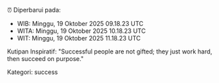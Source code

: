 ⏰ Diperbarui pada:
- WIB: Minggu, 19 Oktober 2025 09.18.23 UTC
- WITA: Minggu, 19 Oktober 2025 10.18.23 UTC
- WIT: Minggu, 19 Oktober 2025 11.18.23 UTC

Kutipan Inspiratif:
"Successful people are not gifted; they just work hard, then succeed on purpose."


Kategori: success

